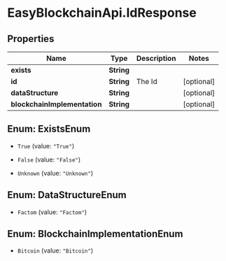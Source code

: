 # EasyBlockchainApi.IdResponse

## Properties
Name | Type | Description | Notes
------------ | ------------- | ------------- | -------------
**exists** | **String** |  | 
**id** | **String** | The Id | [optional] 
**dataStructure** | **String** |  | [optional] 
**blockchainImplementation** | **String** |  | [optional] 


<a name="ExistsEnum"></a>
## Enum: ExistsEnum


* `True` (value: `"True"`)

* `False` (value: `"False"`)

* `Unknown` (value: `"Unknown"`)




<a name="DataStructureEnum"></a>
## Enum: DataStructureEnum


* `Factom` (value: `"Factom"`)




<a name="BlockchainImplementationEnum"></a>
## Enum: BlockchainImplementationEnum


* `Bitcoin` (value: `"Bitcoin"`)





